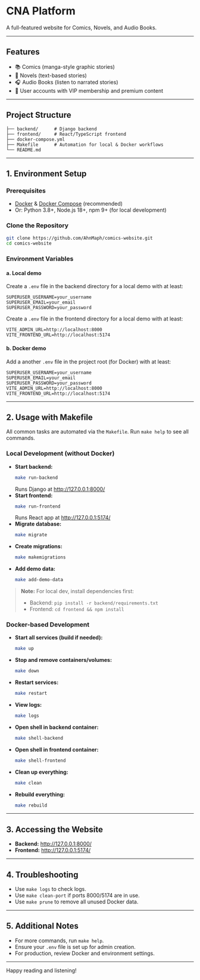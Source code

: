 # CNA Platform

A full-featured website for Comics, Novels, and Audio Books.

---

## Features
- 📚 Comics (manga-style graphic stories)
- 📖 Novels (text-based stories)
- 🎧 Audio Books (listen to narrated stories)
- 👤 User accounts with VIP membership and premium content

---

## Project Structure
```
├── backend/      # Django backend
├── frontend/     # React/TypeScript frontend
├── docker-compose.yml
├── Makefile      # Automation for local & Docker workflows
└── README.md
```

---

## 1. Environment Setup

### Prerequisites
- [Docker](https://docs.docker.com/get-docker/) & [Docker Compose](https://docs.docker.com/compose/install/) (recommended)
- Or: Python 3.8+, Node.js 18+, npm 9+ (for local development)

### Clone the Repository
```bash
git clone https://github.com/AhnMaph/comics-website.git
cd comics-website
```

### Environment Variables

#### a. Local demo

Create a `.env` file in the backend directory for a local demo with at least:
```
SUPERUSER_USERNAME=your_username
SUPERUSER_EMAIL=your_email
SUPERUSER_PASSWORD=your_password
```

Create a `.env` file in the frontend directory for a local demo with at least:
```
VITE_ADMIN_URL=http://localhost:8000
VITE_FRONTEND_URL=http://localhost:5174
```
#### b. Docker demo

Add a another `.env` file in the project root (for Docker) with at least:
```
SUPERUSER_USERNAME=your_username
SUPERUSER_EMAIL=your_email
SUPERUSER_PASSWORD=your_password
VITE_ADMIN_URL=http://localhost:8000
VITE_FRONTEND_URL=http://localhost:5174
```
---

## 2. Usage with Makefile

All common tasks are automated via the `Makefile`. Run `make help` to see all commands.

### Local Development (without Docker)
- **Start backend:**
  ```bash
  make run-backend
  ```
  Runs Django at http://127.0.0.1:8000/
- **Start frontend:**
  ```bash
  make run-frontend
  ```
  Runs React app at http://127.0.0.1:5174/
- **Migrate database:**
  ```bash
  make migrate
  ```
- **Create migrations:**
  ```bash
  make makemigrations
  ```
- **Add demo data:**
  ```bash
  make add-demo-data
  ```

> **Note:** For local dev, install dependencies first:
> - Backend: `pip install -r backend/requirements.txt`
> - Frontend: `cd frontend && npm install`

### Docker-based Development
- **Start all services (build if needed):**
  ```bash
  make up
  ```
- **Stop and remove containers/volumes:**
  ```bash
  make down
  ```
- **Restart services:**
  ```bash
  make restart
  ```
- **View logs:**
  ```bash
  make logs
  ```
- **Open shell in backend container:**
  ```bash
  make shell-backend
  ```
- **Open shell in frontend container:**
  ```bash
  make shell-frontend
  ```
- **Clean up everything:**
  ```bash
  make clean
  ```
- **Rebuild everything:**
  ```bash
  make rebuild
  ```

---

## 3. Accessing the Website
- **Backend:** http://127.0.0.1:8000/
- **Frontend:** http://127.0.0.1:5174/

---

## 4. Troubleshooting
- Use `make logs` to check logs.
- Use `make clean-port` if ports 8000/5174 are in use.
- Use `make prune` to remove all unused Docker data.

---

## 5. Additional Notes
- For more commands, run `make help`.
- Ensure your `.env` file is set up for admin creation.
- For production, review Docker and environment settings.

---

Happy reading and listening!




